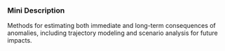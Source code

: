 ### Mini Description

Methods for estimating both immediate and long-term consequences of anomalies, including trajectory modeling and scenario analysis for future impacts.
